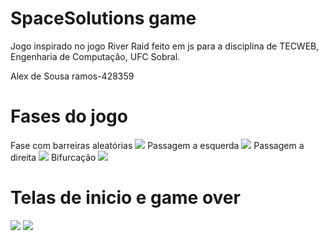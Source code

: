 # SpaceSolutions game
Jogo inspirado no jogo River Raid feito em js para a disciplina de TECWEB, Engenharia de Computação, UFC Sobral.

Alex de Sousa ramos-428359


# Fases do jogo
Fase com barreiras aleatórias
<img src="https://user-images.githubusercontent.com/43723528/205443823-5dfb6592-c73a-424b-b9e6-13f58827a489.png"/>
Passagem a esquerda
<img src="https://user-images.githubusercontent.com/43723528/205444064-3030208d-e4bf-4535-b015-1df460a3ab93.png"/>
Passagem a direita
<img src="https://user-images.githubusercontent.com/43723528/205444255-55e9e4d4-6b64-4fc6-96d0-5100deb4cbe7.png"/>
Bifurcação
<img src="https://user-images.githubusercontent.com/43723528/205444362-a1c085b3-1965-45e7-940c-ca313c4c2e39.png"/>
# Telas de inicio e game over
<img src="https://user-images.githubusercontent.com/43723528/205444714-54234ce0-c7e8-41d8-80e1-d702df291166.png"/>
<img src="https://user-images.githubusercontent.com/43723528/205444784-2d0808e6-76b3-42bd-8a4f-c11d4b0b7c09.png"/>
